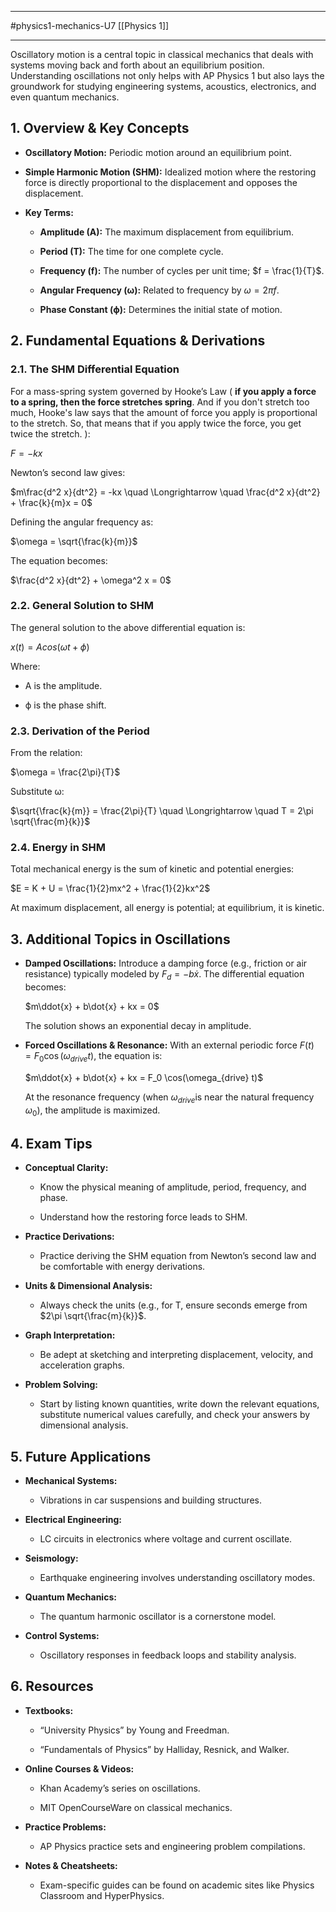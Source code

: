 _______
#physics1-mechanics-U7 
[[Physics 1]]
__________

Oscillatory motion is a central topic in classical mechanics that deals with systems moving back and forth about an equilibrium position. Understanding oscillations not only helps with AP Physics 1 but also lays the groundwork for studying engineering systems, acoustics, electronics, and even quantum mechanics.

## 1. Overview & Key Concepts

- **Oscillatory Motion:** Periodic motion around an equilibrium point.
    
- **Simple Harmonic Motion (SHM):** Idealized motion where the restoring force is directly proportional to the displacement and opposes the displacement.
    
- **Key Terms:**
    
    - **Amplitude (A):** The maximum displacement from equilibrium.
        
    - **Period (T):** The time for one complete cycle.
        
    - **Frequency (f):** The number of cycles per unit time; $f = \frac{1}{T}$​.
        
    - **Angular Frequency (ω):** Related to frequency by $ω=2πf$.
        
    - **Phase Constant (ϕ):** Determines the initial state of motion.
        

## 2. Fundamental Equations & Derivations

### 2.1. The SHM Differential Equation

For a mass-spring system governed by Hooke’s Law ( **if you apply a force to a spring, then the force stretches spring**. And if you don't stretch too much, Hooke's law says that the amount of force you apply is proportional to the stretch. So, that means that if you apply twice the force, you get twice the stretch. ):

$F=−kx$

Newton’s second law gives:

$m\frac{d^2 x}{dt^2} = -kx \quad \Longrightarrow \quad \frac{d^2 x}{dt^2} + \frac{k}{m}x = 0$

Defining the angular frequency as:

$\omega = \sqrt{\frac{k}{m}}​​$

The equation becomes:

$\frac{d^2 x}{dt^2} + \omega^2 x = 0$

### 2.2. General Solution to SHM

The general solution to the above differential equation is:

$x(t)=Acos⁡(ωt+ϕ)$

Where:

- A is the amplitude.
    
- ϕ is the phase shift.
    

### 2.3. Derivation of the Period

From the relation:

$\omega = \frac{2\pi}{T}$​

Substitute ω:

$\sqrt{\frac{k}{m}} = \frac{2\pi}{T} \quad \Longrightarrow \quad T = 2\pi \sqrt{\frac{m}{k}}$

### 2.4. Energy in SHM

Total mechanical energy is the sum of kinetic and potential energies:

$E = K + U = \frac{1}{2}mx^2 + \frac{1}{2}kx^2$

At maximum displacement, all energy is potential; at equilibrium, it is kinetic.

## 3. Additional Topics in Oscillations

- **Damped Oscillations:** Introduce a damping force (e.g., friction or air resistance) typically modeled by $F_d = -b\dot{x}$. The differential equation becomes:
    
    $m\ddot{x} + b\dot{x} + kx = 0$
    
    The solution shows an exponential decay in amplitude.
    
- **Forced Oscillations & Resonance:** With an external periodic force $F(t) = F_0 \cos(\omega_{drive} t)$, the equation is:
    
    $m\ddot{x} + b\dot{x} + kx = F_0 \cos(\omega_{drive} t)$
    
    At the resonance frequency (when $\omega_{drive}$​ is near the natural frequency $\omega_0)$, the amplitude is maximized.
    

## 4. Exam Tips

- **Conceptual Clarity:**
    
    - Know the physical meaning of amplitude, period, frequency, and phase.
        
    - Understand how the restoring force leads to SHM.
        
- **Practice Derivations:**
    
    - Practice deriving the SHM equation from Newton’s second law and be comfortable with energy derivations.
        
- **Units & Dimensional Analysis:**
    
    - Always check the units (e.g., for T, ensure seconds emerge from $2\pi \sqrt{\frac{m}{k}}$.
        
- **Graph Interpretation:**
    
    - Be adept at sketching and interpreting displacement, velocity, and acceleration graphs.
        
- **Problem Solving:**
    
    - Start by listing known quantities, write down the relevant equations, substitute numerical values carefully, and check your answers by dimensional analysis.
        

## 5. Future Applications

- **Mechanical Systems:**
    
    - Vibrations in car suspensions and building structures.
        
- **Electrical Engineering:**
    
    - LC circuits in electronics where voltage and current oscillate.
        
- **Seismology:**
    
    - Earthquake engineering involves understanding oscillatory modes.
        
- **Quantum Mechanics:**
    
    - The quantum harmonic oscillator is a cornerstone model.
        
- **Control Systems:**
    
    - Oscillatory responses in feedback loops and stability analysis.
        

## 6. Resources

- **Textbooks:**
    
    - “University Physics” by Young and Freedman.
        
    - “Fundamentals of Physics” by Halliday, Resnick, and Walker.
        
- **Online Courses & Videos:**
    
    - Khan Academy’s series on oscillations.
        
    - MIT OpenCourseWare on classical mechanics.
        
- **Practice Problems:**
    
    - AP Physics practice sets and engineering problem compilations.
        
- **Notes & Cheatsheets:**
    
    - Exam-specific guides can be found on academic sites like Physics Classroom and HyperPhysics.